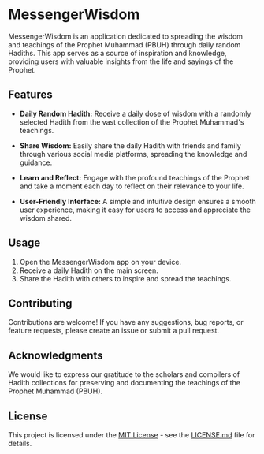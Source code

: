 # MessengerWisdom

MessengerWisdom is an application dedicated to spreading the wisdom and teachings of the Prophet Muhammad (PBUH) through daily random Hadiths. This app serves as a source of inspiration and knowledge, providing users with valuable insights from the life and sayings of the Prophet.

## Features

- **Daily Random Hadith:** Receive a daily dose of wisdom with a randomly selected Hadith from the vast collection of the Prophet Muhammad's teachings.

- **Share Wisdom:** Easily share the daily Hadith with friends and family through various social media platforms, spreading the knowledge and guidance.

- **Learn and Reflect:** Engage with the profound teachings of the Prophet and take a moment each day to reflect on their relevance to your life.

- **User-Friendly Interface:** A simple and intuitive design ensures a smooth user experience, making it easy for users to access and appreciate the wisdom shared.

## Usage

1. Open the MessengerWisdom app on your device.
2. Receive a daily Hadith on the main screen.
3. Share the Hadith with others to inspire and spread the teachings.

## Contributing

Contributions are welcome! If you have any suggestions, bug reports, or feature requests, please create an issue or submit a pull request.

## Acknowledgments

We would like to express our gratitude to the scholars and compilers of Hadith collections for preserving and documenting the teachings of the Prophet Muhammad (PBUH).

## License

This project is licensed under the [MIT License](LICENSE.md) - see the [LICENSE.md](LICENSE.md) file for details.

